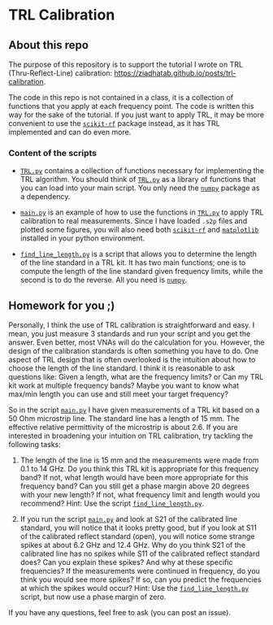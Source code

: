 # TRL Calibration

## About this repo

The purpose of this repository is to support the tutorial I wrote on TRL (Thru-Reflect-Line) calibration: <https://ziadhatab.github.io/posts/trl-calibration>.

The code in this repo is not contained in a class, it is a collection of functions that you apply at each frequency point. The code is written this way for the sake of the tutorial. If you just want to apply TRL, it may be more convenient to use the [`scikit-rf`](https://github.com/scikit-rf/scikit-rf) package instead, as it has TRL implemented and can do even more.

### Content of the scripts

* [`TRL.py`][TRLpy] contains a collection of functions necessary for implementing the TRL algorithm. You should think of [`TRL.py`][TRLpy] as a library of functions that you can load into your main script. You only need the [`numpy`](https://github.com/numpy/numpy) package as a dependency.

* [`main.py`][mainpy] is an example of how to use the functions in [`TRL.py`][TRLpy] to apply TRL calibration to real measurements. Since I have loaded `.s2p` files and plotted some figures, you will also need both [`scikit-rf`](https://github.com/scikit-rf/scikit-rf) and [`matplotlib`](https://github.com/matplotlib/matplotlib) installed in your python environment.

* [`find_line_length.py`][find_line_lengthpy] is a script that allows you to determine the length of the line standard in a TRL kit. It has two main functions; one is to compute the length of the line standard given frequency limits, while the second is to do the reverse. All you need is [`numpy`](https://github.com/numpy/numpy).

## Homework for you ;)

Personally, I think the use of TRL calibration is straightforward and easy. I mean, you just measure 3 standards and run your script and you get the answer. Even better, most VNAs will do the calculation for you. However, the design of the calibration standards is often something you have to do. One aspect of TRL design that is often overlooked is the intuition about how to choose the length of the line standard. I think it is reasonable to ask questions like: Given a length, what are the frequency limits? or Can my TRL kit work at multiple frequency bands? Maybe you want to know what max/min length you can use and still meet your target frequency?

So in the script [`main.py`][mainpy] I have given measurements of a TRL kit based on a 50 Ohm microstrip line. The standard line has a length of 15 mm. The effective relative permittivity of the microstrip is about 2.6. If you are interested in broadening your intuition on TRL calibration, try tackling the following tasks:

1. The length of the line is 15 mm and the measurements were made from 0.1 to 14 GHz. Do you think this TRL kit is appropriate for this frequency band? If not, what length would have been more appropriate for this frequency band? Can you still get a phase margin above 20 degrees with your new length? If not, what frequency limit and length would you recommend? Hint: Use the script [`find_line_length.py`][find_line_lengthpy].

2. If you run the script [`main.py`][mainpy] and look at S21 of the calibrated line standard, you will notice that it looks pretty good, but if you look at S11 of the calibrated reflect standard (open), you will notice some strange spikes at about 6.2 GHz and 12.4 GHz. Why do you think S21 of the calibrated line has no spikes while S11 of the calibrated reflect standard does? Can you explain these spikes? And why at these specific frequencies? If the measurements were continued in frequency, do you think you would see more spikes? If so, can you predict the frequencies at which the spikes would occur? Hint: Use the [`find_line_length.py`][find_line_lengthpy] script, but now use a phase margin of zero.

If you have any questions, feel free to ask (you can post an issue).

[TRLpy]: https://github.com/ZiadHatab/trl-calibration/blob/main/TRL.py

[mainpy]: https://github.com/ZiadHatab/trl-calibration/blob/main/main.py

[find_line_lengthpy]: https://github.com/ZiadHatab/trl-calibration/blob/main/find_line_length.py
